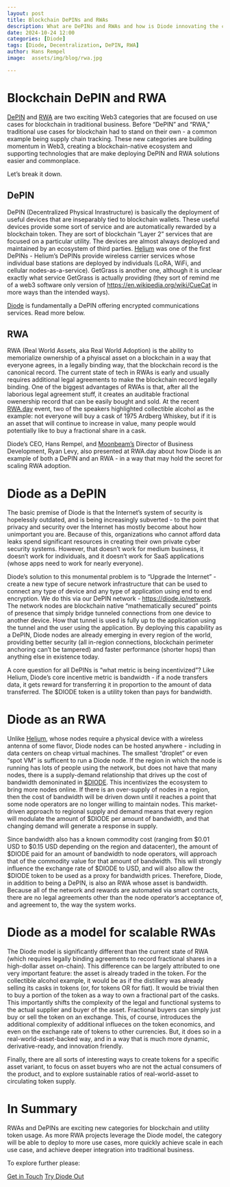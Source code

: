 ```yaml
---
layout: post
title: Blockchain DePINs and RWAs
description: What are DePINs and RWAs and how is Diode innovating the categories
date: 2024-10-24 12:00
categories: [Diode]
tags: [Diode, Decentralization, DePIN, RWA]
author: Hans Rempel
image: 	assets/img/blog/rwa.jpg

---
```


# Blockchain DePIN and RWA

[DePIN](https://cointelegraph.com/explained/decentralized-physical-infrastructure-network-depin-explained) and [RWA](https://www.rwa.world/about) are two exciting Web3 categories that are focused on use cases for blockchain in traditional business.  Before “DePIN” and “RWA," traditional use cases for blockchain had to stand on their own - a common example being supply chain tracking.  These new categories are building momentum in Web3, creating a blockchain-native ecosystem and supporting technologies that are make deploying DePIN and RWA solutions easier and commonplace.

Let’s break it down.

## DePIN

DePIN (Decentralized Physical Inrastructure) is basically the deployment of useful devices that are inseparably tied to blockchain wallets.  These useful devices provide some sort of service and are automatically rewarded by a blockchain token.  They are sort of blockchain “Layer 2” services that are focused on a particular utility.  The devices are almost always deployed and maintained by an ecosystem of third parties.  [Helium](https://helium.com) was one of the first DePINs - Helium’s DePINs provide wireless carrier services whose individual base stations are deployed by individuals (LoRA, WiFi, and cellular nodes-as-a-service).  GetGrass is another one, although it is unclear exactly what service GetGrass is actually providing (they sort of remind me of a web3 software only version of https://en.wikipedia.org/wiki/CueCat in more ways than the intended ways).

[Diode](https://diode.io) is fundamentally a DePIN offering encrypted communications services.  Read more below.

## RWA

RWA (Real World Assets, aka Real World Adoption) is the ability to memorialize ownership of a phyiscal asset on a blockchain in a way that everyone agrees, in a legally binding way, that the blockchain record is the canonical record.  The current state of tech in RWAs is early and usually requires additional legal agreements to make the blockchain record legally binding.  One of the biggest advantages of RWAs is that, after all the laborious legal agreement stuff, it creates an auditable fractional owenership record that can be easily bought and sold.  At the recent [RWA.day](https://rwa.day) event, two of the speakers highlighted collectible alcohol as the example: not everyone will buy a cask of 1975 Ardberg Whiskey, but if it is an asset that will continue to increase in value, many people would potentially like to buy a fractional share in a cask.

Diode’s CEO, Hans Rempel, and [Moonbeam’s](https://moonbeam.network) Director of Business Development, Ryan Levy, also presented at RWA.day about how Diode is an example of both a DePIN and an RWA - in a way that may hold the secret for scaling RWA adoption.  

# Diode as a DePIN

The basic premise of Diode is that the Internet’s system of security is hopelessly outdated, and is being increasingly subverted - to the point that privacy and security over the Internet has mostly become about how unimportant you are.  Because of this, organizations who cannot afford data leaks spend significant resources in creating their own private cyber security systems.  However, that doesn’t work for medium business, it doesn’t work for individuals, and it doesn’t work for SaaS applications (whose apps need to work for nearly everyone).

Diode’s solution to this monumental problem is to “Upgrade the Internet” - create a new type of secure network infrastructure that can be used to connect any type of device and any type of application using end to end encryption.  We do this via our DePIN network - https://diode.io/network.  The network nodes are blockchain native “mathematically secured” points of presence that simply bridge tunneled connections from one device to another device.  How that tunnel is used is fully up to the application using the tunnel and the user using the application.  By deploying this capability as a DePIN, Diode nodes are already emerging in every region of the world, providing better security (all in-region connections, blockchain perimeter anchoring can’t be tampered) and faster performance (shorter hops) than anything else in existence today.

A core question for all DePINs is “what metric is being incentivized”?  Like Helium, Diode’s core incentive metric is bandwidth - if a node transfers data, it gets reward for transferring it in proportion to the amount of data transferred.  The $DIODE token is a utility token than pays for bandwidth.

# Diode as an RWA

Unlike [Helium](https://www.helium.com/), whose nodes require a physical device with a wireless antenna of some flavor, Diode nodes can be hosted anywhere - including in data centers on cheap virtual machines.  The smallest “droplet” or even “spot VM” is sufficent to run a Diode node.  If the region in which the node is running has lots of people using the network, but does not have that many nodes, there is a supply-demand relationship that drives up the cost of bandwidth demoninated in [$DIODE](https://diode.foundation/docs/token.html).  This incentivizes the ecosystem to bring more nodes online.  If there is an over-supply of nodes in a region, then the cost of bandwidth will be driven down until it reaches a point that some node operators are no longer willing to maintain nodes.  This market-driven approach to regional supply and demand means that every region will modulate the amount of $DIODE per amount of bandwidth, and that changing demand will generate a response in supply.

Since bandwidth also has a known commodity cost (ranging from $0.01 USD to $0.15 USD depending on the region and datacenter), the amount of $DIODE paid for an amount of bandwidth to node operators, will approach that of the commodity value for that amount of bandwidth.  This will strongly influence the exchange rate of $DIODE to USD, and will also allow the $DIODE token to be used as a proxy for bandwidth prices.  Therefore, Diode, in addition to being a DePIN, is also an RWA whose asset is bandwidth.  Because all of the network and rewards are automated via smart contracts, there are no legal agreements other than the node operator’s acceptance of, and agreement to, the way the system works.

# Diode as a model for scalable RWAs

The Diode model is significantly different than the current state of RWA (which requires legally binding agreements to record fractional shares in a high-dollar asset on-chain).  This difference can be largely attributed to one very important feature: the asset is already traded in the token.  For the collectible alcohol example, it would be as if the distillery was already selling its casks in tokens (or, for tokens OR for fiat).  It would be trivial then to buy a portion of the token as a way to own a fractional part of the casks.  This importantly shifts the complexity of the legal and functional systems to the actual supplier and buyer of the asset.  Fractional buyers can simply just buy or sell the token on an exchange.  This, of course, introduces the additional complexity of additional influeces on the token economics, and even on the exchange rate of tokens to other currencies.  But, it does so in a real-world-asset-backed way, and in a way that is much more dynamic, derivative-ready, and innovation friendly.

Finally, there are all sorts of interesting ways to create tokens for a specific asset variant, to focus on asset buyers who are not the actual consumers of the product, and to explore sustainable ratios of real-world-asset to circulating token supply.

# In Summary

RWAs and DePINs are exciting new categories for blockchain and utility token usage. As more RWA projects leverage the Diode model, the category will be able to deploy to more use cases, more quickly achieve scale in each use case, and achieve deeper integration into traditional business.

To explore further please:
<div class="story__buttons">
  <a href="{{"https://contactdiode.paperform.co"}}" class="btn" target="">Get in Touch</a>
  <a href="#download-app" class="btn popup-open" target="">Try Diode Out</a>
</div>

